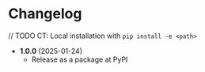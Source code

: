 # Changelog

// TODO CT: Local installation with `pip install -e <path>`

* **1.0.0** (2025-01-24)
  * Release as a package at PyPI
